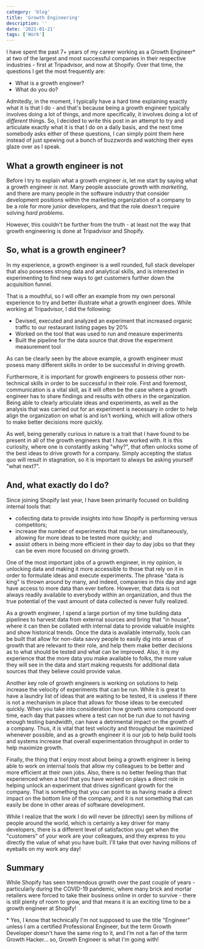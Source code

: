 ```yaml
---
category: 'blog'
title: 'Growth Engineering'
description: ''
date: '2021-01-21'
tags: ['Work']
---
```

I have spent the past 7+ years of my career working as a Growth Engineer* at two of the largest and most successful companies in their respective industries - first at Tripadvisor, and now at Shopify. Over that time, the questions I get the most frequently are:

-  What is a growth engineer?
-  What do you do?

Admitedly, in the moment, I typically have a hard time explaining exactly what it is that I do - and that's because being a growth engineer typically involves doing a lot of things, and more specifically, it involves doing a lot of *different* things. So, I decided to write this post in an attempt to try and articulate exactly what it is that I do on a daily basis, and the next time somebody asks either of these questions, I can simply point them here instead of just spewing out a bunch of buzzwords and watching their eyes glaze over as I speak.

## What a growth engineer is not

Before I try to explain what a growth engineer *is*, let me start by saying what a growth engineer *is not*. Many people associate *growth* with *marketing*, and there are many people in the software industry that consider development positions within the marketing organization of a company to be a role for more junior developers, and that the role doesn't require solving *hard problems*.

However, this couldn't be further from the truth - at least not the way that growth engineering is done at Tripadvisor and Shopify.

## So, what is a growth engineer?

In my experience, a growth engineer is a well rounded, full stack developer that also posesses strong data and analytical skills, and is interested in experimenting to find new ways to get customers further down the acquisition funnel.

That is a mouthful, so I will offer an example from my own personal experience to try and better illustrate what a growth engineer does. While working at Tripadvisor, I did the following:

- Devised, executed and analyzed an experiment that increased organic traffic to our restaurant listing pages by 20%
- Worked on the tool that was used to run and measure experiments
- Built the pipeline for the data source that drove the experiment measurement tool

As can be clearly seen by the above example, a growth engineer must posess many different skills in order to be successful in driving growth.

Furthermore, it is important for growth engineers to possess other non-technical skills in order to be successful in their role. First and foremost, communication is a vital skill, as it will often be the case where a growth engineer has to share findings and results with others in the organization. Being able to clearly articulate ideas and experiments, as well as the analysis that was carried out for an experiment is necessary in order to help align the organization on what is and isn't working, which will allow others to make better decisions more quickly.

As well, being generally curious in nature is a trait that I have found to be present in all of the growth engineers that I have worked with. It is this curiosity, where one is constantly asking "why?", that often unlocks some of the best ideas to drive growth for a company. Simply accepting the status quo will result in stagnation, so it is important to always be asking yourself "what next?".

## And, what exactly do I do?

Since joining Shopify last year, I have been primarily focused on building internal tools that:

- collecting data to provide insights into how Shopify is performing versus competitors;
- increase the number of experiments that may be run simultaneously, allowing for more ideas to be tested more quickly; and 
- assist others in being more efficient in their day to day jobs so that they can be even more focused on driving growth.

One of the most important jobs of a growth engineer, in my opinion, is unlocking data and making it more accessible to those that rely on it in order to formulate ideas and execute experiments. The phrase "data is king" is thrown around by many, and indeed, companies in this day and age have access to more data than ever before. However, that data is not always readily available to everybody within an organization, and thus the true potential of the vast amount of data collected is never fully realized.

As a growth engineer, I spend a large portion of my time building data pipelines to harvest data from external sources and bring that "in house", where it can then be collated with internal data to provide valuable insights and show historical trends. Once the data is available internally, tools can be built that allow for non-data savvy people to easily dig into areas of growth that are relevant to their role, and help them make better decisions as to what should be tested and what can be improved. Also, it is my experience that the more data you make available to folks, the more value they will see in the data and start making requests for additional data sources that they believe could provide value.

Another key role of growth engineers is working on solutions to help increase the velocity of experiments that can be run. While it is great to have a laundry list of ideas that are waiting to be tested, it is useless if there is not a mechanism in place that allows for those ideas to be executed quickly. When you take into consideration how growth wins compound over time, each day that passes where a test can not be run due to not having enough testing bandwidth, can have a detrimental impact on the growth of a company. Thus, it is vital that test velocity and throughput be maximized whenever possible, and as a growth engineer it is our job to help build tools and systems increase that overall experimentation throughput in order to help maximize growth.

Finally, the thing that I enjoy most about being a growth engineer is being able to work on internal tools that allow my colleagues to be better and more efficient at their own jobs. Also, there is no better feeling than that experienced when a tool that you have worked on plays a direct role in helping unlock an experiment that drives significant growth for the company. That is something that you can point to as having made a direct impact on the bottom line of the company, and it is not something that can easily be done in other areas of software development.

While I realize that the work I do will never be (directly) seen by millions of people around the world, which is certainly a key driver for many developers, there is a different level of satisfaction you get when the "customers" of your work are your colleagues, and they express to you directly the value of what you have built. I'll take that over having millions of eyeballs on my work any day!

## Summary

While Shopify has seen tremendous growth over the past couple of years - particularly during the COVID-19 pandemic, where many brick and mortar retailers were forced to take their business online in order to survive - there is still plenty of room to grow, and that means it is an exciting time to be a growth engineer at Shopify!

<div class="text-xs text-gray-400">
* Yes, I know that technically I'm not supposed to use the title "Engineer" unless I am a certified Professional Engineer, but the term Growth Developer doesn't have the same ring to it, and I'm not a fan of the term Growth Hacker... so, Growth Engineer is what I'm going with!
</div>

